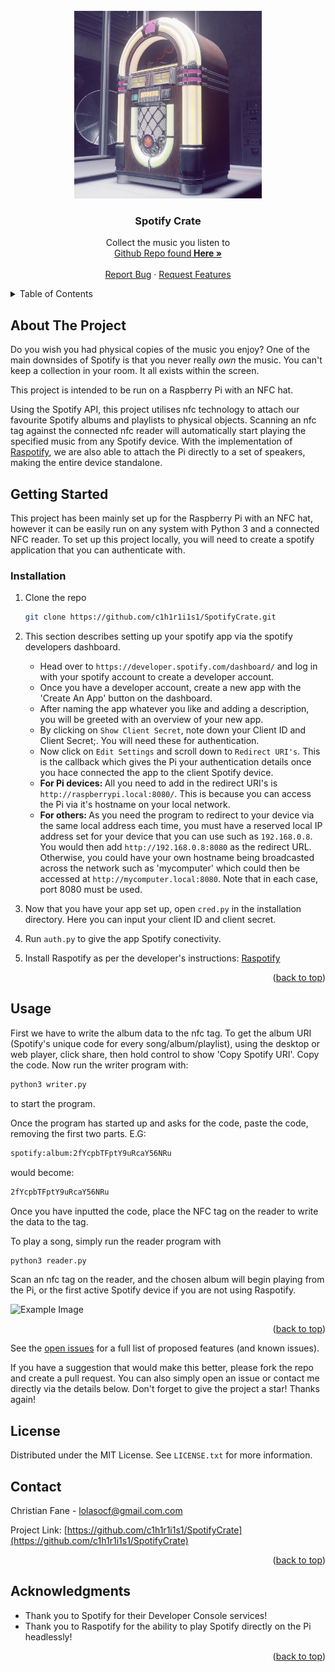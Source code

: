 <div id="top"></div>

<!-- PROJECT LOGO -->
<br />
<div align="center">
  <a href="https://github.com/c1h1r1i1s1/SpotifyCrate">
    <img src="logo.jpg" alt="Logo" width="300" height="300">
  </a>

<h3 align="center">Spotify Crate</h3>

  <p align="center">
    Collect the music you listen to
    <br />
    <a href="https://github.com/c1h1r1i1s1/SpotifyCrate">Github Repo found<strong> Here »</strong></a>
    <br />
    <br />
    <a href="https://github.com/c1h1r1i1s1/SpotifyCrate/issues">Report Bug</a>
    ·
    <a href="https://github.com/c1h1r1i1s1/SpotifyCrate/issues">Request Features</a>
  </p>
</div>



<!-- TABLE OF CONTENTS -->
<details>
  <summary>Table of Contents</summary>
  <ol>
    <li>
      <a href="#about-the-project">About The Project</a>
    </li>
    <li>
      <a href="#getting-started">Getting Started</a>
      <ul>
        <li><a href="#prerequisites">Prerequisites</a></li>
        <li><a href="#installation">Installation</a></li>
      </ul>
    </li>
    <li><a href="#usage">Usage</a></li>
    <li><a href="#contact">Contact</a></li>
    <li><a href="#acknowledgments">Acknowledgments</a></li>
  </ol>
</details>


<!-- ABOUT THE PROJECT -->
## About The Project

Do you wish you had physical copies of the music you enjoy? One of the main downsides of Spotify is that you never really *own* the music. You can't keep a collection in your room. It all exists within the screen.

This project is intended to be run on a Raspberry Pi with an NFC hat.

Using the Spotify API, this project utilises nfc technology to attach our favourite Spotify albums and playlists to physical objects. Scanning an nfc tag against the connected nfc reader will automatically start playing the specified music from any Spotify device. With the implementation of <a href="https://github.com/dtcooper/raspotify">Raspotify</a>, we are also able to attach the Pi directly to a set of speakers, making the entire device standalone. 


<!-- GETTING STARTED -->
## Getting Started

This project has been mainly set up for the Raspberry Pi with an NFC hat, however it can be easily run on any system with Python 3 and a connected NFC reader.
To set up this project locally, you will need to create a spotify application that you can authenticate with. 

### Installation

1. Clone the repo
   ```sh
   git clone https://github.com/c1h1r1i1s1/SpotifyCrate.git
   ```
2. This section describes setting up your spotify app via the spotify developers dashboard.
   * Head over to `https://developer.spotify.com/dashboard/` and log in with your spotify account to create a developer account.
   * Once you have a developer account, create a new app with the 'Create An App' button on the dashboard.
   * After naming the app whatever you like and adding a description, you will be greeted with an overview of your new app.
   * By clicking on `Show Client Secret`, note down your Client ID and Client Secret;. You will need these for authentication.
   * Now click on `Edit Settings` and scroll down to `Redirect URI's`. This is the callback which gives the Pi your authentication details once you hace connected the app to the client Spotify device.
   * <b> For Pi devices: </b> All you need to add in the redirect URI's is `http://raspberrypi.local:8080/`. This is because you can access the Pi via it's hostname on your local network.
   * <b> For others: </b> As you need the program to redirect to your device via the same local address each time, you must have a reserved local IP address set for your device that you can use such as `192.168.0.8`. You would then add `http://192.168.0.8:8080` as the redirect URL. Otherwise, you could have your own hostname being broadcasted across the network such as 'mycomputer' which could then be accessed at `http://mycomputer.local:8080`. Note that in each case, port 8080 must be used.

3. Now that you have your app set up, open `cred.py` in the installation directory. Here you can input your client ID and client secret.

4. Run `auth.py` to give the app Spotify conectivity.

5. Install Raspotify as per the developer's instructions: <a href="https://github.com/dtcooper/raspotify">Raspotify</a>

<p align="right">(<a href="#top">back to top</a>)</p>

<!-- USAGE EXAMPLES -->
## Usage

First we have to write the album data to the nfc tag. To get the album URI (Spotify's unique code for every song/album/playlist), using the desktop or web player, click share, then hold control to show 'Copy Spotify URI'. Copy the code. Now run the writer program with:
   ```sh
   python3 writer.py
   ```
to start the program.

Once the program has started up and asks for the code, paste the code, removing the first two parts. E.G:
   ```sh
   spotify:album:2fYcpbTFptY9uRcaY56NRu
   ```
would become:
   ```sh
   2fYcpbTFptY9uRcaY56NRu
   ```

Once you have inputted the code, place the NFC tag on the reader to write the data to the tag.



To play a song, simply run the reader program with
   ```sh
   python3 reader.py
   ```
Scan an nfc tag on the reader, and the chosen album will begin playing from the Pi, or the first active Spotify device if you are not using Raspotify.
</p>

![Example Image](https://user-images.githubusercontent.com/49024871/220259596-cd0765df-37b8-4ead-aef6-d447117d1771.jpg)


<p align="right">(<a href="#top">back to top</a>)</p>


See the [open issues](https://github.com/c1h1r1i1s1/SpotifyCrate/issues) for a full list of proposed features (and known issues).

If you have a suggestion that would make this better, please fork the repo and create a pull request. You can also simply open an issue or contact me directly via the details below.
Don't forget to give the project a star! Thanks again!

<!-- LICENSE -->
## License

Distributed under the MIT License. See `LICENSE.txt` for more information.

<!-- CONTACT -->
## Contact

Christian Fane - lolasocf@gmail.com.com

Project Link: [https://github.com/c1h1r1i1s1/SpotifyCrate](https://github.com/c1h1r1i1s1/SpotifyCrate)

<p align="right">(<a href="#top">back to top</a>)</p>



<!-- ACKNOWLEDGMENTS -->
## Acknowledgments

* Thank you to Spotify for their Developer Console services!
* Thank you to Raspotify for the ability to play Spotify directly on the Pi headlessly!

<p align="right">(<a href="#top">back to top</a>)</p>



<!-- MARKDOWN LINKS & IMAGES -->
<!-- https://www.markdownguide.org/basic-syntax/#reference-style-links -->
[issues-shield]: https://img.shields.io/github/issues/c1h1r1i1s1/SpotifyCrate.svg?style=for-the-badge
[issues-url]: https://github.com/c1h1r1i1s1/SpotifyCrate/issues
[product-screenshot]: images/screenshot.png
